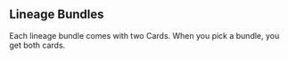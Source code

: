 ## Lineage Bundles
Each lineage bundle comes with two Cards.
When you pick a bundle, you get both cards.
